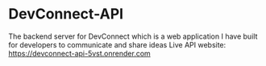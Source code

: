 # DevConnect-API
The backend server for DevConnect which is a web application I have built for developers to communicate and share ideas
Live API website: https://devconnect-api-5vst.onrender.com

